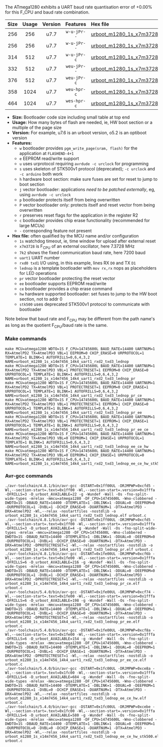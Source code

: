 The ATmega1280 exhibits a UART baud rate quantisation error of +0.00% for this F_CPU and baud rate combination.

|Size|Usage|Version|Features|Hex file|
|:-:|:-:|:-:|:-:|:--|
|256|256|u7.7|`w-u-jPr--`|[urboot_m1280_1s_x7m3728_7k2_uart1_rxd2_txd3_lednop.hex](https://raw.githubusercontent.com/stefanrueger/urboot.hex/main/mcus/atmega1280/watchdog_1_s/external_oscillator/%2B7m372800_hz/%2B%2B%2B7k2_baud/uart1_rxd2_txd3/lednop/urboot_m1280_1s_x7m3728_7k2_uart1_rxd2_txd3_lednop.hex)|
|256|256|u7.7|`w-u-jPr--`|[urboot_m1280_1s_x7m3728_7k2_uart1_rxd2_txd3_lednop_pr.hex](https://raw.githubusercontent.com/stefanrueger/urboot.hex/main/mcus/atmega1280/watchdog_1_s/external_oscillator/%2B7m372800_hz/%2B%2B%2B7k2_baud/uart1_rxd2_txd3/lednop/urboot_m1280_1s_x7m3728_7k2_uart1_rxd2_txd3_lednop_pr.hex)|
|314|512|u7.7|`w-u-jPr-c`|[urboot_m1280_1s_x7m3728_7k2_uart1_rxd2_txd3_lednop_pr_ce.hex](https://raw.githubusercontent.com/stefanrueger/urboot.hex/main/mcus/atmega1280/watchdog_1_s/external_oscillator/%2B7m372800_hz/%2B%2B%2B7k2_baud/uart1_rxd2_txd3/lednop/urboot_m1280_1s_x7m3728_7k2_uart1_rxd2_txd3_lednop_pr_ce.hex)|
|332|512|u7.7|`weu-jPr--`|[urboot_m1280_1s_x7m3728_7k2_uart1_rxd2_txd3_lednop_pr_ee.hex](https://raw.githubusercontent.com/stefanrueger/urboot.hex/main/mcus/atmega1280/watchdog_1_s/external_oscillator/%2B7m372800_hz/%2B%2B%2B7k2_baud/uart1_rxd2_txd3/lednop/urboot_m1280_1s_x7m3728_7k2_uart1_rxd2_txd3_lednop_pr_ee.hex)|
|376|512|u7.7|`weu-jPr-c`|[urboot_m1280_1s_x7m3728_7k2_uart1_rxd2_txd3_lednop_pr_ee_ce.hex](https://raw.githubusercontent.com/stefanrueger/urboot.hex/main/mcus/atmega1280/watchdog_1_s/external_oscillator/%2B7m372800_hz/%2B%2B%2B7k2_baud/uart1_rxd2_txd3/lednop/urboot_m1280_1s_x7m3728_7k2_uart1_rxd2_txd3_lednop_pr_ee_ce.hex)|
|358|1024|u7.7|`weu-hpr-c`|[urboot_m1280_1s_x7m3728_7k2_uart1_rxd2_txd3_lednop_ee_ce_hw.hex](https://raw.githubusercontent.com/stefanrueger/urboot.hex/main/mcus/atmega1280/watchdog_1_s/external_oscillator/%2B7m372800_hz/%2B%2B%2B7k2_baud/uart1_rxd2_txd3/lednop/urboot_m1280_1s_x7m3728_7k2_uart1_rxd2_txd3_lednop_ee_ce_hw.hex)|
|464|1024|u7.7|`wes-hpr-c`|[urboot_m1280_1s_x7m3728_7k2_uart1_rxd2_txd3_lednop_ee_ce_hw_stk500.hex](https://raw.githubusercontent.com/stefanrueger/urboot.hex/main/mcus/atmega1280/watchdog_1_s/external_oscillator/%2B7m372800_hz/%2B%2B%2B7k2_baud/uart1_rxd2_txd3/lednop/urboot_m1280_1s_x7m3728_7k2_uart1_rxd2_txd3_lednop_ee_ce_hw_stk500.hex)|

- **Size:** Bootloader code size including small table at top end
- **Usage:** How many bytes of flash are needed, ie, HW boot section or a multiple of the page size
- **Version:** For example, u7.6 is an urboot version, o5.2 is an optiboot version
- **Features:**
  + `w` bootloader provides `pgm_write_page(sram, flash)` for the application at `FLASHEND-4+1`
  + `e` EEPROM read/write support
  + `u` uses urprotocol requiring `avrdude -c urclock` for programming
  + `s` uses skeleton of STK500v1 protocol (deprecated); `-c urclock` and `-c arduino` both work
  + `h` hardware boot section: make sure fuses are set for reset to jump to boot section
  + `j` vector bootloader: applications *need to be patched externally*, eg, using `avrdude -c urclock`
  + `p` bootloader protects itself from being overwritten
  + `P` vector bootloader only: protects itself and reset vector from being overwritten
  + `r` preserves reset flags for the application in the register R2
  + `c` bootloader provides chip erase functionality (recommended for large MCUs)
  + `-` corresponding feature not present
- **Hex file:** often qualified by the MCU name and/or configuration
  + `1s` watchdog timeout, ie, time window for upload after external reset
  + `x7m3728` is F<sub>CPU</sub> of an external oscillator, here 7.3728 MHz
  + `7k2` shows the fixed communication baud rate, here 7200 baud
  + `uart1` UART number
  + `rxd0 txd1` I/O using, in this example, lines RX `D0` and TX `D1`
  + `lednop` is a template bootloader with `mov rx,rx` nops as placeholders for LED operations
  + `pr` vector bootloader protecting the reset vector
  + `ee` bootloader supports EEPROM read/write
  + `ce` bootloader provides a chip erase command
  + `hw` hardware supported bootloader: set fuses to jump to the HW boot section, not to addr 0
  + `stk500` uses deprecated STK500v1 protocol to communicate with bootloader


Note below that baud rate and F<sub>CPU</sub> may be different from the path name's as long as the quotient F<sub>CPU</sub>/baud rate is the same.

### Make commands
```
make MCU=atmega1280 WDTO=1S F_CPU=14745600L BAUD_RATE=14400 UARTNUM=1 RX=AtmelPD2 TX=AtmelPD3 VBL=1 EEPROM=0 CHIP_ERASE=0 URPROTOCOL=1 TEMPLATE=1 BLINK=1 AUTOFRILLS=0,6,4,3,2 NAME=urboot_m1280_1s_x14m7456_14k4_uart1_rxd2_txd3_lednop
make MCU=atmega1280 WDTO=1S F_CPU=14745600L BAUD_RATE=14400 UARTNUM=1 RX=AtmelPD2 TX=AtmelPD3 VBL=1 PROTECTRESET=1 EEPROM=0 CHIP_ERASE=0 URPROTOCOL=1 TEMPLATE=1 BLINK=1 AUTOFRILLS=0,6,4,3,2 NAME=urboot_m1280_1s_x14m7456_14k4_uart1_rxd2_txd3_lednop_pr
make MCU=atmega1280 WDTO=1S F_CPU=14745600L BAUD_RATE=14400 UARTNUM=1 RX=AtmelPD2 TX=AtmelPD3 VBL=1 PROTECTRESET=1 EEPROM=0 CHIP_ERASE=1 URPROTOCOL=1 TEMPLATE=1 BLINK=1 AUTOFRILLS=0,6,4,3,2 NAME=urboot_m1280_1s_x14m7456_14k4_uart1_rxd2_txd3_lednop_pr_ce
make MCU=atmega1280 WDTO=1S F_CPU=14745600L BAUD_RATE=14400 UARTNUM=1 RX=AtmelPD2 TX=AtmelPD3 VBL=1 PROTECTRESET=1 EEPROM=1 CHIP_ERASE=0 URPROTOCOL=1 TEMPLATE=1 BLINK=1 AUTOFRILLS=0,6,4,3,2 NAME=urboot_m1280_1s_x14m7456_14k4_uart1_rxd2_txd3_lednop_pr_ee
make MCU=atmega1280 WDTO=1S F_CPU=14745600L BAUD_RATE=14400 UARTNUM=1 RX=AtmelPD2 TX=AtmelPD3 VBL=1 PROTECTRESET=1 EEPROM=1 CHIP_ERASE=1 URPROTOCOL=1 TEMPLATE=1 BLINK=1 AUTOFRILLS=0,6,4,3,2 NAME=urboot_m1280_1s_x14m7456_14k4_uart1_rxd2_txd3_lednop_pr_ee_ce
make MCU=atmega1280 WDTO=1S F_CPU=14745600L BAUD_RATE=14400 UARTNUM=1 RX=AtmelPD2 TX=AtmelPD3 VBL=0 EEPROM=1 CHIP_ERASE=1 URPROTOCOL=1 TEMPLATE=1 BLINK=1 AUTOFRILLS=0,6,4,3,2 NAME=urboot_m1280_1s_x14m7456_14k4_uart1_rxd2_txd3_lednop_ee_ce_hw
make MCU=atmega1280 WDTO=1S F_CPU=14745600L BAUD_RATE=14400 UARTNUM=1 RX=AtmelPD2 TX=AtmelPD3 VBL=0 EEPROM=1 CHIP_ERASE=1 URPROTOCOL=0 TEMPLATE=1 BLINK=1 AUTOFRILLS=0,6,4,3,2 NAME=urboot_m1280_1s_x14m7456_14k4_uart1_rxd2_txd3_lednop_ee_ce_hw_stk500
```

### Avr-gcc commands
```
./avr-toolchain/4.8.1/bin/avr-gcc -DSTART=0x1ff00UL -DRJMPWP=0xcfd5 -Wl,--section-start=.text=0x1ff00 -Wl,--section-start=.version=0x1fffa -DFRILLS=3 -D_urboot_AVAILABLE=22 -g -Wundef -Wall -Os -fno-split-wide-types -mrelax -mmcu=atmega1280 -DF_CPU=14745600L -Wno-clobbered -DWDTO=1S -DBAUD_RATE=14400 -DTEMPLATE=1 -DBLINK=1 -DDUAL=0 -DEEPROM=0 -DURPROTOCOL=1 -DVBL=1 -DCHIP_ERASE=0 -DUARTNUM=1 -DTX=AtmelPD3 -DRX=AtmelPD2 -Wl,--relax -nostartfiles -nostdlib -o urboot_m1280_1s_x14m7456_14k4_uart1_rxd2_txd3_lednop.elf urboot.c
./avr-toolchain/4.8.1/bin/avr-gcc -DSTART=0x1ff00UL -DRJMPWP=0xcfd5 -Wl,--section-start=.text=0x1ff00 -Wl,--section-start=.version=0x1fffa -DFRILLS=3 -D_urboot_AVAILABLE=4 -g -Wundef -Wall -Os -fno-split-wide-types -mrelax -mmcu=atmega1280 -DF_CPU=14745600L -Wno-clobbered -DWDTO=1S -DBAUD_RATE=14400 -DTEMPLATE=1 -DBLINK=1 -DDUAL=0 -DEEPROM=0 -DURPROTOCOL=1 -DVBL=1 -DCHIP_ERASE=0 -DUARTNUM=1 -DTX=AtmelPD3 -DRX=AtmelPD2 -DPROTECTRESET=1 -Wl,--relax -nostartfiles -nostdlib -o urboot_m1280_1s_x14m7456_14k4_uart1_rxd2_txd3_lednop_pr.elf urboot.c
./avr-toolchain/4.8.1/bin/avr-gcc -DSTART=0x1fe00UL -DRJMPWP=0xcf6b -Wl,--section-start=.text=0x1fe00 -Wl,--section-start=.version=0x1fffa -DFRILLS=6 -D_urboot_AVAILABLE=216 -g -Wundef -Wall -Os -fno-split-wide-types -mrelax -mmcu=atmega1280 -DF_CPU=14745600L -Wno-clobbered -DWDTO=1S -DBAUD_RATE=14400 -DTEMPLATE=1 -DBLINK=1 -DDUAL=0 -DEEPROM=0 -DURPROTOCOL=1 -DVBL=1 -DCHIP_ERASE=1 -DUARTNUM=1 -DTX=AtmelPD3 -DRX=AtmelPD2 -DPROTECTRESET=1 -Wl,--relax -nostartfiles -nostdlib -o urboot_m1280_1s_x14m7456_14k4_uart1_rxd2_txd3_lednop_pr_ce.elf urboot.c
./avr-toolchain/5.4.0/bin/avr-gcc -DSTART=0x1fe00UL -DRJMPWP=0xcf74 -Wl,--section-start=.text=0x1fe00 -Wl,--section-start=.version=0x1fffa -DFRILLS=6 -D_urboot_AVAILABLE=198 -g -Wundef -Wall -Os -fno-split-wide-types -mrelax -mmcu=atmega1280 -DF_CPU=14745600L -Wno-clobbered -DWDTO=1S -DBAUD_RATE=14400 -DTEMPLATE=1 -DBLINK=1 -DDUAL=0 -DEEPROM=1 -DURPROTOCOL=1 -DVBL=1 -DCHIP_ERASE=0 -DUARTNUM=1 -DTX=AtmelPD3 -DRX=AtmelPD2 -DPROTECTRESET=1 -Wl,--relax -nostartfiles -nostdlib -o urboot_m1280_1s_x14m7456_14k4_uart1_rxd2_txd3_lednop_pr_ee.elf urboot.c
./avr-toolchain/5.4.0/bin/avr-gcc -DSTART=0x1fe00UL -DRJMPWP=0xcf8a -Wl,--section-start=.text=0x1fe00 -Wl,--section-start=.version=0x1fffa -DFRILLS=6 -D_urboot_AVAILABLE=154 -g -Wundef -Wall -Os -fno-split-wide-types -mrelax -mmcu=atmega1280 -DF_CPU=14745600L -Wno-clobbered -DWDTO=1S -DBAUD_RATE=14400 -DTEMPLATE=1 -DBLINK=1 -DDUAL=0 -DEEPROM=1 -DURPROTOCOL=1 -DVBL=1 -DCHIP_ERASE=1 -DUARTNUM=1 -DTX=AtmelPD3 -DRX=AtmelPD2 -DPROTECTRESET=1 -Wl,--relax -nostartfiles -nostdlib -o urboot_m1280_1s_x14m7456_14k4_uart1_rxd2_txd3_lednop_pr_ee_ce.elf urboot.c
./avr-toolchain/5.4.0/bin/avr-gcc -DSTART=0x1fc00UL -DRJMPWP=0xce8a -Wl,--section-start=.text=0x1fc00 -Wl,--section-start=.version=0x1fffa -DFRILLS=6 -D_urboot_AVAILABLE=684 -g -Wundef -Wall -Os -fno-split-wide-types -mrelax -mmcu=atmega1280 -DF_CPU=14745600L -Wno-clobbered -DWDTO=1S -DBAUD_RATE=14400 -DTEMPLATE=1 -DBLINK=1 -DDUAL=0 -DEEPROM=1 -DURPROTOCOL=1 -DVBL=0 -DCHIP_ERASE=1 -DUARTNUM=1 -DTX=AtmelPD3 -DRX=AtmelPD2 -Wl,--relax -nostartfiles -nostdlib -o urboot_m1280_1s_x14m7456_14k4_uart1_rxd2_txd3_lednop_ee_ce_hw.elf urboot.c
./avr-toolchain/5.4.0/bin/avr-gcc -DSTART=0x1fc00UL -DRJMPWP=0xcebe -Wl,--section-start=.text=0x1fc00 -Wl,--section-start=.version=0x1fffa -DFRILLS=6 -D_urboot_AVAILABLE=580 -g -Wundef -Wall -Os -fno-split-wide-types -mrelax -mmcu=atmega1280 -DF_CPU=14745600L -Wno-clobbered -DWDTO=1S -DBAUD_RATE=14400 -DTEMPLATE=1 -DBLINK=1 -DDUAL=0 -DEEPROM=1 -DURPROTOCOL=0 -DVBL=0 -DCHIP_ERASE=1 -DUARTNUM=1 -DTX=AtmelPD3 -DRX=AtmelPD2 -Wl,--relax -nostartfiles -nostdlib -o urboot_m1280_1s_x14m7456_14k4_uart1_rxd2_txd3_lednop_ee_ce_hw_stk500.elf urboot.c
```

